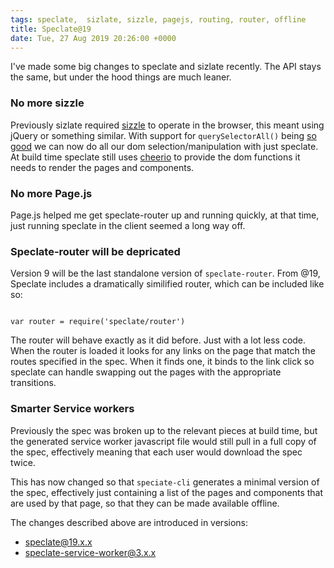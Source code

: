 ```yaml
---
tags: speclate,  sizlate, sizzle, pagejs, routing, router, offline
title: Speclate@19
date: Tue, 27 Aug 2019 20:26:00 +0000
---
```


I've made some big changes to speclate and sizlate recently. The API stays the same, but under the hood things are much leaner.

### No more sizzle

Previously sizlate required [sizzle](https://sizzlejs.com/) to operate in the browser, this meant using jQuery or something similar. With support for `querySelectorAll()` being [so good](https://caniuse.com/#feat=queryselector) we can now do all our dom selection/manipulation with just speclate. At build time speclate still uses [cheerio](https://cheerio.js.org/) to provide the dom functions it needs to render the pages and components.

### No more Page.js 
  
Page.js helped me get speclate-router up and running quickly, at that time, just running speclate in the client seemed a long way off. 

### Speclate-router will be  depricated 

Version 9 will be the last standalone version of `speclate-router`. From @19, Speclate includes a dramatically similified router, which can be included like so: 

```

var router = require('speclate/router')

```

The router will behave exactly as it did before. Just with a lot less code. When the router is loaded it looks for any links on the page that match the routes specified in the spec. When it finds one, it binds to the link click so speclate  can handle swapping out the pages with the appropriate transitions. 


### Smarter Service workers 

Previously the spec was broken up to the relevant pieces at build time, but the generated service worker javascript file would still pull in a full copy of the spec, effectively meaning that each user would download the spec twice. 

This has now changed so that `speciate-cli` generates a minimal version of the spec, effectively just containing a list of the pages and components that are used by that page, so that they can be made available offline. 


The changes described above are introduced in versions: 

* speclate@19.x.x
* speclate-service-worker@3.x.x
